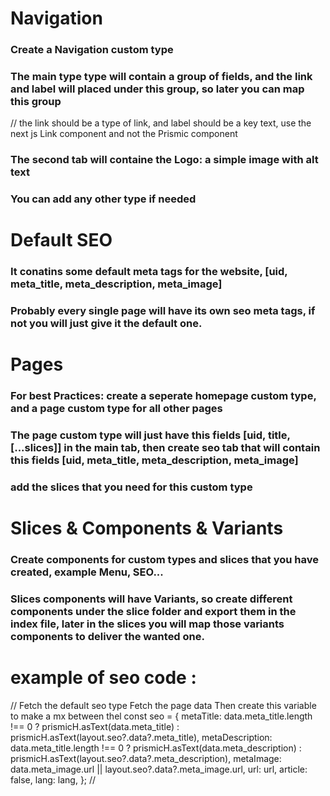 # Navigation

### Create a Navigation custom type

### The main type type will contain a group of fields, and the link and label will placed under this group, so later you can map this group

// the link should be a type of link, and label should be a key text, use the next js Link component and not the Prismic component

### The second tab will containe the Logo: a simple image with alt text

### You can add any other type if needed

# Default SEO

### It conatins some default meta tags for the website, [uid, meta_title, meta_description, meta_image]

### Probably every single page will have its own seo meta tags, if not you will just give it the default one.

# Pages

### For best Practices: create a seperate homepage custom type, and a page custom type for all other pages

### The page custom type will just have this fields [uid, title, [...slices]] in the main tab, then create seo tab that will contain this fields [uid, meta_title, meta_description, meta_image]

### add the slices that you need for this custom type

# Slices & Components & Variants

### Create components for custom types and slices that you have created, example Menu, SEO...

### Slices components will have Variants, so create different components under the slice folder and export them in the index file, later in the slices you will map those variants components to deliver the wanted one.

# example of seo code :

//
Fetch the default seo type
Fetch the page data
Then create this variable to make a mx between thel
const seo = {
metaTitle:
data.meta_title.length !== 0
? prismicH.asText(data.meta_title)
: prismicH.asText(layout.seo?.data?.meta_title),
metaDescription:
data.meta_title.length !== 0
? prismicH.asText(data.meta_description)
: prismicH.asText(layout.seo?.data?.meta_description),
metaImage: data.meta_image.url || layout.seo?.data?.meta_image.url,
url: url,
article: false,
lang: lang,
};
//
